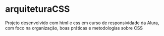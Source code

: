 # arquiteturaCSS
Projeto desenvolvido com html e css em curso de responsividade da Alura, com foco na organização, boas práticas e metodologias sobre CSS
